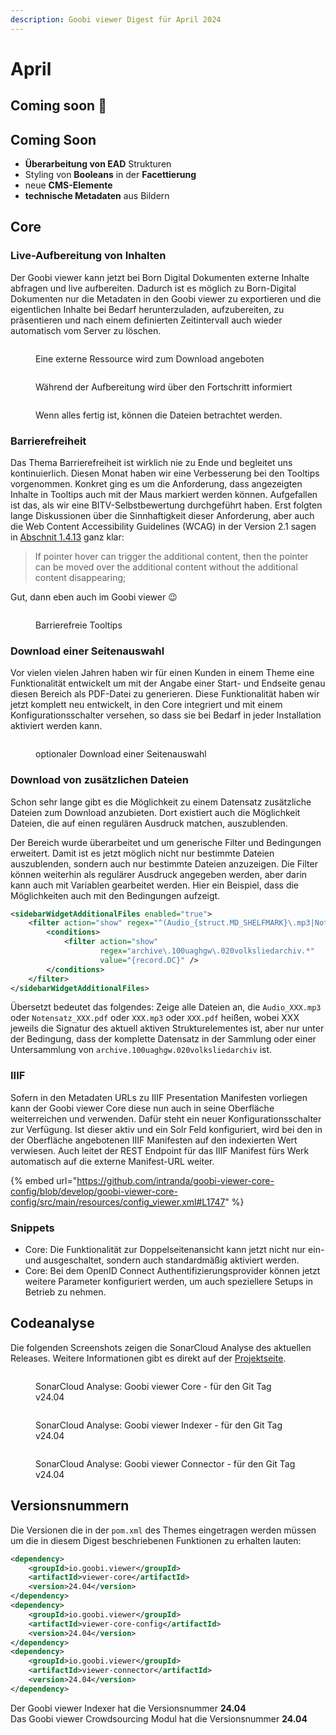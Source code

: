 ```yaml
---
description: Goobi viewer Digest für April 2024
---
```


# April

## Coming soon :rocket:

## Coming Soon

* **Überarbeitung von EAD** Strukturen
* Styling von **Booleans** in der **Facettierung**
* neue **CMS-Elemente**
* **technische Metadaten** aus Bildern

## Core

### Live-Aufbereitung von Inhalten

Der Goobi viewer kann jetzt bei Born Digital Dokumenten externe Inhalte abfragen und live aufbereiten. Dadurch ist es möglich zu Born-Digital Dokumenten nur die Metadaten in den Goobi viewer zu exportieren und die eigentlichen Inhalte bei Bedarf herunterzuladen, aufzubereiten, zu präsentieren und nach einem definierten Zeitintervall auch wieder automatisch vom Server zu löschen.

<figure><img src="../.gitbook/assets/24.04_DE_1-external-ressources.png" alt=""><figcaption><p>Eine externe Ressource wird zum Download angeboten</p></figcaption></figure>

<figure><img src="../.gitbook/assets/24.04_DE_2-external-ressources.png" alt=""><figcaption><p>Während der Aufbereitung wird über den Fortschritt informiert</p></figcaption></figure>

<figure><img src="../.gitbook/assets/24.04_DE_3-external-ressources.png" alt=""><figcaption><p>Wenn alles fertig ist, können die Dateien betrachtet werden.</p></figcaption></figure>

### Barrierefreiheit

Das Thema Barrierefreiheit ist wirklich nie zu Ende und begleitet uns kontinuierlich. Diesen Monat haben wir eine Verbesserung bei den Tooltips vorgenommen. Konkret ging es um die Anforderung, dass angezeigten Inhalte in Tooltips auch mit der Maus markiert werden können. Aufgefallen ist das, als wir eine BITV-Selbstbewertung durchgeführt haben. Erst folgten lange Diskussionen über die Sinnhaftigkeit dieser Anforderung, aber auch die Web Content Accessibility Guidelines (WCAG) in der Version 2.1 sagen in [Abschnit 1.4.13](https://www.w3.org/TR/WCAG21/#content-on-hover-or-focus) ganz klar:

> If pointer hover can trigger the additional content, then the pointer can be moved over the additional content without the additional content disappearing;

Gut, dann eben auch im Goobi viewer :wink:

<figure><img src="../.gitbook/assets/24.04_DE_tooltips-a11y.gif" alt=""><figcaption><p>Barrierefreie Tooltips</p></figcaption></figure>

### Download einer Seitenauswahl

Vor vielen vielen Jahren haben wir für einen Kunden in einem Theme eine Funktionalität entwickelt um mit der Angabe einer Start- und Endseite genau diesen Bereich als PDF-Datei zu generieren. Diese Funktionalität haben wir jetzt komplett neu entwickelt, in den Core integriert und mit einem Konfigurationsschalter versehen, so dass sie bei Bedarf in jeder Installation aktiviert werden kann.

<figure><img src="../.gitbook/assets/24.04_DE_page-range.png" alt=""><figcaption><p>optionaler Download einer Seitenauswahl</p></figcaption></figure>

### Download von zusätzlichen Dateien

Schon sehr lange gibt es die Möglichkeit zu einem Datensatz zusätzliche Dateien zum Download anzubieten. Dort existiert auch die Möglichkeit Dateien, die auf einen regulären Ausdruck matchen, auszublenden.

Der Bereich wurde überarbeitet und um generische Filter und Bedingungen erweitert. Damit ist es jetzt möglich nicht nur bestimmte Dateien auszublenden, sondern auch nur bestimmte Dateien anzuzeigen. Die Filter können weiterhin als regulärer Ausdruck angegeben werden, aber darin kann auch mit Variablen gearbeitet werden. Hier ein Beispiel, dass die Möglichkeiten auch mit den Bedingungen aufzeigt.

```xml
<sidebarWidgetAdditionalFiles enabled="true">
    <filter action="show" regex="^(Audio_{struct.MD_SHELFMARK}\.mp3|Notensatz_{struct.MD_SHELFMARK}\.pdf|{struct.MD_SHELFMARK}\.mp3|{struct.MD_SHELFMARK}\.pdf)$">
        <conditions>
            <filter action="show"
                    regex="archive\.100uaghgw\.020volksliedarchiv.*"
                    value="{record.DC}" />
        </conditions>
    </filter>
</sidebarWidgetAdditionalFiles>
```

Übersetzt bedeutet das folgendes: Zeige alle Dateien an, die `Audio_XXX.mp3` oder `Notensatz_XXX.pdf` oder `XXX.mp3` oder `XXX.pdf` heißen, wobei XXX jeweils die Signatur des aktuell aktiven Strukturelementes ist, aber nur unter der Bedingung, dass der komplette Datensatz in der Sammlung oder einer Untersammlung von `archive.100uaghgw.020volksliedarchiv` ist.

### IIIF

Sofern in den Metadaten URLs zu IIIF Presentation Manifesten vorliegen kann der Goobi viewer Core diese nun auch in seine Oberfläche weiterreichen und verwenden. Dafür steht ein neuer Konfigurationsschalter zur Verfügung. Ist dieser aktiv und ein Solr Feld konfiguriert, wird bei den in der Oberfläche angebotenen IIIF Manifesten auf den indexierten Wert verwiesen. Auch leitet der REST Endpoint für das IIIF Manifest fürs Werk automatisch auf die externe Manifest-URL weiter.

{% embed url="https://github.com/intranda/goobi-viewer-core-config/blob/develop/goobi-viewer-core-config/src/main/resources/config_viewer.xml#L1747" %}

### Snippets

* Core: Die Funktionalität zur Doppelseitenansicht kann jetzt nicht nur ein- und ausgeschaltet, sondern auch standardmäßig aktiviert werden.
* Core: Bei dem OpenID Connect Authentifizierungsprovider können jetzt weitere Parameter konfiguriert werden, um auch speziellere Setups in Betrieb zu nehmen.

## Codeanalyse

Die folgenden Screenshots zeigen die SonarCloud Analyse des aktuellen Releases. Weitere Informationen gibt es direkt auf der [Projektseite](https://sonarcloud.io/organizations/intranda/projects).

<figure><img src="../.gitbook/assets/24.04_sonar-core.png" alt=""><figcaption><p>SonarCloud Analyse: Goobi viewer Core - für den Git Tag v24.04</p></figcaption></figure>

<figure><img src="../.gitbook/assets/24.04_sonar-indexer.png" alt=""><figcaption><p>SonarCloud Analyse: Goobi viewer Indexer - für den Git Tag v24.04</p></figcaption></figure>

<figure><img src="../.gitbook/assets/24.04_sonar-connector.png" alt=""><figcaption><p>SonarCloud Analyse: Goobi viewer Connector - für den Git Tag v24.04</p></figcaption></figure>

## Versionsnummern

Die Versionen die in der `pom.xml` des Themes eingetragen werden müssen um die in diesem Digest beschriebenen Funktionen zu erhalten lauten:

```xml
<dependency>
    <groupId>io.goobi.viewer</groupId>
    <artifactId>viewer-core</artifactId>
    <version>24.04</version>
</dependency>
<dependency>
    <groupId>io.goobi.viewer</groupId>
    <artifactId>viewer-core-config</artifactId>
    <version>24.04</version>
</dependency>
<dependency>
    <groupId>io.goobi.viewer</groupId>
    <artifactId>viewer-connector</artifactId>
    <version>24.04</version>
</dependency>
```

Der Goobi viewer Indexer hat die Versionsnummer **24.04**\
Das Goobi viewer Crowdsourcing Modul hat die Versionsnummer **24.04**
